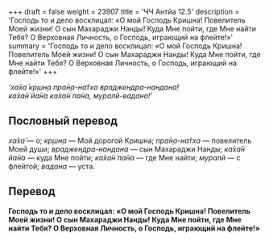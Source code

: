 +++
draft = false
weight = 23907
title = 'ЧЧ Антйа 12.5'
description = 'Господь то и дело восклицал: «О мой Господь Кришна! Повелитель Моей жизни! О сын Махараджи Нанды! Куда Мне пойти, где Мне найти Тебя? О Верховная Личность, о Господь, играющий на флейте!»'
summary = 'Господь то и дело восклицал: «О мой Господь Кришна! Повелитель Моей жизни! О сын Махараджи Нанды! Куда Мне пойти, где Мне найти Тебя? О Верховная Личность, о Господь, играющий на флейте!»'
+++

_‘ха̄ха̄ кр̣шн̣а пра̄н̣а-на̄тха враджендра-нандана!  
ка̄ха̄н̇ йа̄н̇а ка̄ха̄н̇ па̄н̇а, муралӣ-вадана!’_

## Пословный перевод

_ха̄ха̄_ — о; _кр̣шн̣а_ — Мой дорогой Кришна; _пра̄н̣а_\-_на̄тха_ — повелитель Моей души; _враджендра_\-_нандана_ — сын Махараджи Нанды; _ка̄ха̄н̇_ _йа̄н̇а_ — куда Мне пойти; _ка̄ха̄н̇_ _па̄н̇а_ — где Мне найти; _муралӣ_ — с флейтой; _вадана_ — уста.

## Перевод

**Господь то и дело восклицал: «О мой Господь Кришна! Повелитель Моей жизни! О сын Махараджи Нанды! Куда Мне пойти, где Мне найти Тебя? О Верховная Личность, о Господь, играющий на флейте!»**
